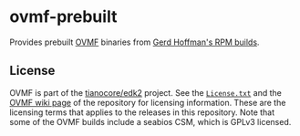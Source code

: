 # ovmf-prebuilt

Provides prebuilt [OVMF](https://github.com/tianocore/tianocore.github.io/wiki/OVMF) binaries from [Gerd Hoffman's RPM builds](https://www.kraxel.org/repos/).

## License

OVMF is part of the [tianocore/edk2](https://github.com/tianocore/edk2) project. See the [`License.txt`](https://github.com/tianocore/edk2/blob/master/License.txt) and the [OVMF wiki page](https://github.com/tianocore/tianocore.github.io/wiki/OVMF) of the repository for licensing information. These are the licensing terms that applies to the releases in this repository. Note that some of the OVMF builds include a seabios CSM, which is GPLv3 licensed.
